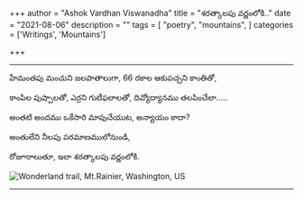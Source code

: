 +++
author = "Ashok Vardhan Viswanadha"
title = "శరత్కాలపు వర్ణంలోకి.."
date = "2021-08-06"
description = ""
tags = [
    "poetry",
    "mountains",
]
categories = ['Writings', 'Mountains']

+++

---
హేమంతపు మంచుని జలపాతాలుగా,
66 రకాల ఆకుపచ్చని కాంతితో,

కాంపిల పుష్పాలతో, ఎర్రని గుటీఫలాలతో,
దివ్యోద్యానము తలపించేలా.....

అంతటి అందము ఒకేసారి మాపుచేయుట,
అన్యాయం కాదా?

అంతులేని నీలపు పరమాణములోనుండి,

రోజూరాలుతూ, ఇలా శరత్కాలపు వర్ణంలోకి.

![Wonderland trail, Mt.Rainier, Washington, US](images/rainier.jpeg)


---
